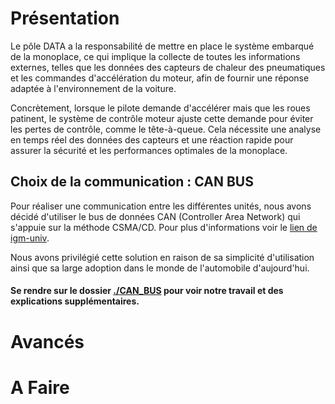 # Présentation

Le pôle DATA a la responsabilité de mettre en place le système embarqué de la monoplace, ce qui implique la collecte de toutes les informations externes, telles que les données des capteurs de chaleur des pneumatiques et les commandes d'accélération du moteur, afin de fournir une réponse adaptée à l'environnement de la voiture.

Concrètement, lorsque le pilote demande d'accélérer mais que les roues patinent, le système de contrôle moteur ajuste cette demande pour éviter les pertes de contrôle, comme le tête-à-queue. Cela nécessite une analyse en temps réel des données des capteurs et une réaction rapide pour assurer la sécurité et les performances optimales de la monoplace.




## Choix de la communication : CAN BUS

Pour réaliser une communication entre les différentes unités, nous avons décidé d'utiliser le bus de données CAN (Controller Area Network) qui s'appuie sur la méthode CSMA/CD.
Pour plus d'informations voir le [lien de igm-univ](https://www-igm.univ-mlv.fr/~dr/XPOSE2009/BusCAN/index.html).

Nous avons privilégié cette solution en raison de sa simplicité d'utilisation ainsi que sa large adoption dans le monde de l'automobile d'aujourd'hui.

#### Se rendre sur le dossier [./CAN_BUS](https://github.com/LucasThTrT/N7RT_Data/tree/main/Embedded_System/CAN_BUS) pour voir notre travail et des explications supplémentaires.





# Avancés

# A Faire